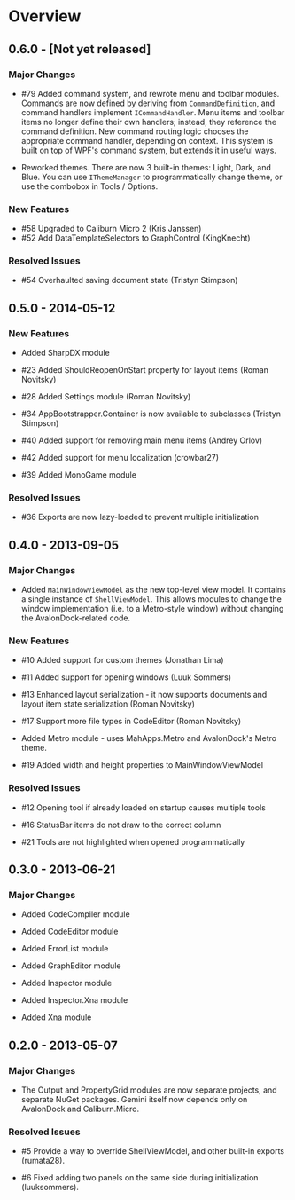# Overview

## 0.6.0 - [Not yet released]

### Major Changes

* \#79 Added command system, and rewrote menu and toolbar modules. Commands are now defined
  by deriving from `CommandDefinition`, and command handlers implement `ICommandHandler`.
  Menu items and toolbar items no longer define their own handlers; instead, they reference
  the command definition. New command routing logic chooses the appropriate command handler,
  depending on context. This system is built on top of WPF's command system, but extends 
  it in useful ways.

* Reworked themes. There are now 3 built-in themes: Light, Dark, and Blue. You can use
  `IThemeManager` to programmatically change theme, or use the combobox in Tools / Options.

### New Features

* \#58 Upgraded to Caliburn Micro 2 (Kris Janssen)
* \#52 Add DataTemplateSelectors to GraphControl (KingKnecht)

### Resolved Issues

* \#54 Overhaulted saving document state (Tristyn Stimpson)

## 0.5.0 - 2014-05-12

### New Features

* Added SharpDX module

* \#23 Added ShouldReopenOnStart property for layout items (Roman Novitsky)

* \#28 Added Settings module (Roman Novitsky)

* \#34 AppBootstrapper.Container is now available to subclasses (Tristyn Stimpson)

* \#40 Added support for removing main menu items (Andrey Orlov)

* \#42 Added support for menu localization (crowbar27)

* \#39 Added MonoGame module

### Resolved Issues

* \#36 Exports are now lazy-loaded to prevent multiple initialization

## 0.4.0 - 2013-09-05

### Major Changes

* Added `MainWindowViewModel` as the new top-level view model. It contains a single instance
  of `ShellViewModel`. This allows modules to change the window implementation (i.e. to a 
  Metro-style window) without changing the AvalonDock-related code.

### New Features

* \#10 Added support for custom themes (Jonathan Lima)

* \#11 Added support for opening windows (Luuk Sommers)

* \#13 Enhanced layout serialization - it now supports documents and layout item state serialization (Roman Novitsky)

* \#17 Support more file types in CodeEditor (Roman Novitsky)

* Added Metro module - uses MahApps.Metro and AvalonDock's Metro theme.

* \#19 Added width and height properties to MainWindowViewModel

### Resolved Issues

* \#12 Opening tool if already loaded on startup causes multiple tools

* \#16 StatusBar items do not draw to the correct column

* \#21 Tools are not highlighted when opened programmatically

## 0.3.0 - 2013-06-21

### Major Changes

* Added CodeCompiler module

* Added CodeEditor module

* Added ErrorList module

* Added GraphEditor module

* Added Inspector module

* Added Inspector.Xna module

* Added Xna module

## 0.2.0 - 2013-05-07

### Major Changes

* The Output and PropertyGrid modules are now separate projects, and separate NuGet packages. Gemini itself
  now depends only on AvalonDock and Caliburn.Micro.

### Resolved Issues

* \#5 Provide a way to override ShellViewModel, and other built-in exports (rumata28).

* \#6 Fixed adding two panels on the same side during initialization (luuksommers).